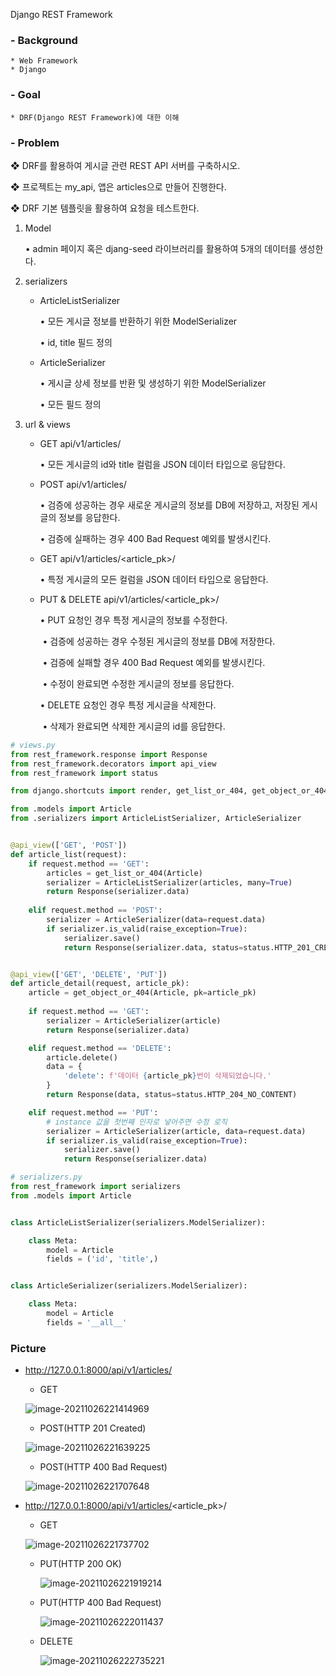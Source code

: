 Django REST Framework

### - Background

```
* Web Framework
* Django
```

### - Goal

```
* DRF(Django REST Framework)에 대한 이해
```

### - Problem

❖ DRF를 활용하여 게시글 관련 REST API 서버를 구축하시오. 

❖ 프로젝트는 my_api, 앱은 articles으로 만들어 진행한다. 

❖ DRF 기본 템플릿을 활용하여 요청을 테스트한다.

1. Model

    • admin 페이지 혹은 djang-seed 라이브러리를 활용하여 5개의 데이터를 생성한다. 

2. serializers

   - ArticleListSerializer 

     • 모든 게시글 정보를 반환하기 위한 ModelSerializer 

     • id, title 필드 정의 

   - ArticleSerializer 

     • 게시글 상세 정보를 반환 및 생성하기 위한 ModelSerializer 

     • 모든 필드 정의

3. url & views

   - GET api/v1/articles/ 

     • 모든 게시글의 id와 title 컬럼을 JSON 데이터 타입으로 응답한다. 

   - POST api/v1/articles/ 

     • 검증에 성공하는 경우 새로운 게시글의 정보를 DB에 저장하고, 저장된 게시글의 정보를 응답한다. 

     • 검증에 실패하는 경우 400 Bad Request 예외를 발생시킨다. 

   - GET api/v1/articles/<article_pk>/ 

     • 특정 게시글의 모든 컬럼을 JSON 데이터 타입으로 응답한다.

   - PUT & DELETE api/v1/articles/<article_pk>/

     • PUT 요청인 경우 특정 게시글의 정보를 수정한다. 

     ​	• 검증에 성공하는 경우 수정된 게시글의 정보를 DB에 저장한다. 

     ​	• 검증에 실패할 경우 400 Bad Request 예외를 발생시킨다. 

     ​	• 수정이 완료되면 수정한 게시글의 정보를 응답한다. 

      • DELETE 요청인 경우 특정 게시글을 삭제한다. 

     ​	• 삭제가 완료되면 삭제한 게시글의 id를 응답한다. 

```python
# views.py
from rest_framework.response import Response
from rest_framework.decorators import api_view
from rest_framework import status

from django.shortcuts import render, get_list_or_404, get_object_or_404

from .models import Article
from .serializers import ArticleListSerializer, ArticleSerializer


@api_view(['GET', 'POST'])
def article_list(request):
    if request.method == 'GET':
        articles = get_list_or_404(Article)
        serializer = ArticleListSerializer(articles, many=True) 
        return Response(serializer.data)
    
    elif request.method == 'POST':
        serializer = ArticleSerializer(data=request.data)
        if serializer.is_valid(raise_exception=True):
            serializer.save()
            return Response(serializer.data, status=status.HTTP_201_CREATED)


@api_view(['GET', 'DELETE', 'PUT'])
def article_detail(request, article_pk):
    article = get_object_or_404(Article, pk=article_pk)
    
    if request.method == 'GET':
        serializer = ArticleSerializer(article)
        return Response(serializer.data)

    elif request.method == 'DELETE':
        article.delete()
        data = {
            'delete': f'데이터 {article_pk}번이 삭제되었습니다.'
        }
        return Response(data, status=status.HTTP_204_NO_CONTENT)

    elif request.method == 'PUT':
        # instance 값을 첫번째 인자로 넣어주면 수정 로직
        serializer = ArticleSerializer(article, data=request.data) 
        if serializer.is_valid(raise_exception=True):
            serializer.save()
            return Response(serializer.data)
```

```python
# serializers.py
from rest_framework import serializers
from .models import Article


class ArticleListSerializer(serializers.ModelSerializer):

    class Meta:
        model = Article
        fields = ('id', 'title',)


class ArticleSerializer(serializers.ModelSerializer):

    class Meta:
        model = Article
        fields = '__all__'
```



### Picture

- http://127.0.0.1:8000/api/v1/articles/

  - GET

  ![image-20211026221414969](workshop.assets/image-20211026221414969.png)

  - POST(HTTP 201 Created)

  ![image-20211026221639225](workshop.assets/image-20211026221639225.png)

  - POST(HTTP 400 Bad Request)

  ![image-20211026221707648](workshop.assets/image-20211026221707648.png)

- http://127.0.0.1:8000/api/v1/articles/<article_pk>/

  - GET

  ![image-20211026221737702](workshop.assets/image-20211026221737702.png)

  - PUT(HTTP 200 OK)

    ![image-20211026221919214](workshop.assets/image-20211026221919214.png)

  - PUT(HTTP 400 Bad Request)

    ![image-20211026222011437](workshop.assets/image-20211026222011437.png)

  - DELETE

    ![image-20211026222735221](workshop.assets/image-20211026222735221.png)

